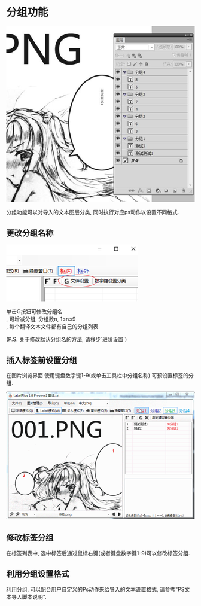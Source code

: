 # 分组功能

![](.gitbook/assets/group.jpg)

分组功能可以对导入的文本图层分类, 同时执行对应ps动作以设置不同格式.

## 更改分组名称

![](.gitbook/assets/group_name.png)

单击G按钮可修改分组名  
, 可增减分组, 分组数n, 1≤n≤9  
, 每个翻译文本文件都有自己的分组列表.

\(P.S. 关于修改默认分组名的方法, 请移步\`进阶设置\`\)

## 插入标签前设置分组

在图片浏览界面 使用键盘数字键1-9\(或单击工具栏中分组名称\) 可预设置标签的分组.

![](.gitbook/assets/2_before_insert.gif)

## 修改标签分组

在标签列表中, 选中标签后通过鼠标右键\(或者键盘数字键1-9\)可以修改标签分组.

## 利用分组设置格式

利用分组, 可以配合用户自定义的Ps动作来给导入的文本设置格式, 请参考"PS文本导入脚本说明".

